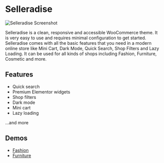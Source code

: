 # Selleradise

![Selleradise Screenshot](https://i0.wp.com/themes.svn.wordpress.org/selleradise-lite/1.2.7/screenshot.png)

Selleradise is a clean, responsive and accessible WooCommerce theme. It is very easy to use and requires minimal configuration to get started. Selleradise comes with all the basic features that you need in a modern online store like Mini Cart, Dark Mode, Quick Search, Shop Filters and Lazy Loading. It can be used for all kinds of shops including Fashion, Furniture, Cosmetic and more.

## Features

- Quick search
- Premium Elementor widgets
- Shop filters
- Dark mode
- Mini cart
- Lazy loading

...and more

## Demos

- [Fashion](https://selleradise.redoxbird.com/)
- [Furniture](https://selleradise.redoxbird.com/furniture)
